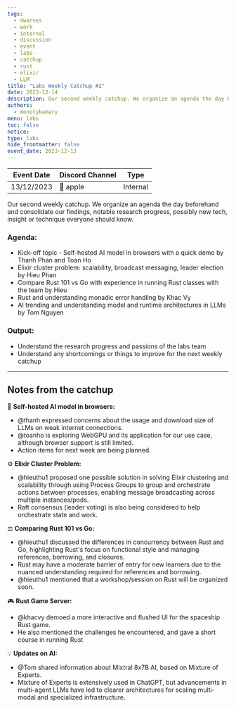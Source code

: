 ```yaml
---
tags:
  - dwarves
  - work
  - internal
  - discussion
  - event
  - labs
  - catchup
  - rust
  - elixir
  - LLM
title: "Labs Weekly Catchup #2"
date: 2023-12-14
description: Our second weekly catchup. We organize an agenda the day beforehand and consolidate our findings, notable research progress, possibly new tech, insight or technique everyone should know.
authors:
  - monotykamary
menu: labs
toc: false
notice: 
type: labs
hide_frontmatter: false
event_date: 2023-12-13
---
```


| Event Date                                                                                                                                                                                                                                                                                                                                                                                                                                                                                                                                                                                                                                                                                                                                                                                                    | Discord Channel | Type     |
| ------------------------------------------------------------------------------------------------------------------------------------------------------------------------------------------------------------------------------------------------------------------------------------------------------------------------------------------------------------------------------------------------------------------------------------------------------------------------------------------------------------------------------------------------------------------------------------------------------------------------------------------------------------------------------------------------------------------------------------------------------------------------------------------------------------- | --------------- | -------- |
| 13/12/2023 | 🍎 apple   | Internal |

Our second weekly catchup. We organize an agenda the day beforehand and consolidate our findings, notable research progress, possibly new tech, insight or technique everyone should know.
### Agenda:
- Kick-off topic - Self-hosted AI model in browsers with a quick demo by Thanh Phan and Toan Ho
- Elixir cluster problem: scalability, broadcast messaging, leader election by Hieu Phan
- Compare Rust 101 vs Go with experience in running Rust classes with the team by Hieu
- Rust and understanding monadic error handling by Khac Vy
- AI trending and understanding model and runtime architectures in LLMs by Tom Nguyen

### Output:
- Understand the research progress and passions of the labs team
- Understand any shortcomings or things to improve for the next weekly catchup

---

## Notes from the catchup

🧠 **Self-hosted AI model in browsers:**
- @thanh expressed concerns about the usage and download size of LLMs on weak internet connections.
- @toanho is exploring WebGPU and its application for our use case, although browser support is still limited.
- Action items for next week are being planned.

⚙️ **Elixir Cluster Problem:**
- @hieuthu1 proposed one possible solution in solving Elixir clustering and scalability through using Process Groups to group and orchestrate actions between processes, enabling message broadcasting across multiple instances/pods.
- Raft consensus (leader voting) is also being considered to help orchestrate state and work.

⚖️ **Comparing Rust 101 vs Go:**
- @hieuthu1 discussed the differences in concurrency between Rust and Go, highlighting Rust's focus on functional style and managing references, borrowing, and closures.
- Rust may have a moderate barrier of entry for new learners due to the nuanced understanding required for references and borrowing.
- @hieuthu1 mentioned that a workshop/session on Rust will be organized soon.

🎮 **Rust Game Server:**
- @khacvy demoed a more interactive and flushed UI for the spaceship Rust game.
- He also mentioned the challenges he encountered, and gave a short course in running Rust

💡 **Updates on AI:**
- @Tom shared information about Mixtral 8x7B AI, based on Mixture of Experts.
- Mixture of Experts is extensively used in ChatGPT, but advancements in multi-agent LLMs have led to clearer architectures for scaling multi-modal and specialized infrastructure.
